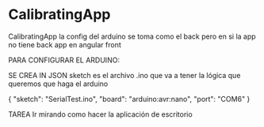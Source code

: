 # CalibratingApp
CalibratingApp
la config del arduino se toma como el back pero en si la app no tiene back
app en angular front 



PARA CONFIGURAR EL ARDUINO:

SE CREA IN JSON
sketch es el archivo .ino que va a tener la lógica que queremos que haga el arduino

{
    "sketch": "SerialTest.ino",
    "board": "arduino:avr:nano",
    "port": "COM6"
}


TAREA 
Ir mirando como hacer la aplicación de escritorio